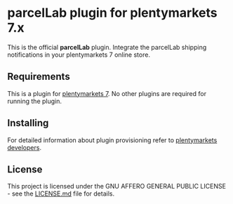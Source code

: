 # parcelLab plugin for plentymarkets 7.x

This is the official **parcelLab** plugin. Integrate the parcelLab shipping notifications in your plentymarkets 7 online store.

## Requirements

This is a plugin for [plentymarkets 7](https://www.plentymarkets.com). No other plugins are required for running the plugin.

## Installing

For detailed information about plugin provisioning refer to [plentymarkets developers](https://developers.plentymarkets.com/dev-doc/basics#plugin-provisioning).

## License

This project is licensed under the GNU AFFERO GENERAL PUBLIC LICENSE - see the [LICENSE.md](/LICENSE.md) file for details.
